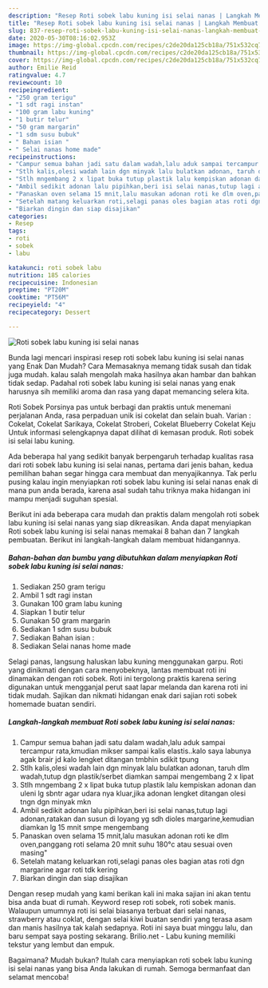 ```yaml
---
description: "Resep Roti sobek labu kuning isi selai nanas | Langkah Membuat Roti sobek labu kuning isi selai nanas Yang Sedap"
title: "Resep Roti sobek labu kuning isi selai nanas | Langkah Membuat Roti sobek labu kuning isi selai nanas Yang Sedap"
slug: 837-resep-roti-sobek-labu-kuning-isi-selai-nanas-langkah-membuat-roti-sobek-labu-kuning-isi-selai-nanas-yang-sedap
date: 2020-05-30T08:16:02.953Z
image: https://img-global.cpcdn.com/recipes/c2de20da125cb18a/751x532cq70/roti-sobek-labu-kuning-isi-selai-nanas-foto-resep-utama.jpg
thumbnail: https://img-global.cpcdn.com/recipes/c2de20da125cb18a/751x532cq70/roti-sobek-labu-kuning-isi-selai-nanas-foto-resep-utama.jpg
cover: https://img-global.cpcdn.com/recipes/c2de20da125cb18a/751x532cq70/roti-sobek-labu-kuning-isi-selai-nanas-foto-resep-utama.jpg
author: Emilie Reid
ratingvalue: 4.7
reviewcount: 10
recipeingredient:
- "250 gram terigu"
- "1 sdt ragi instan"
- "100 gram labu kuning"
- "1 butir telur"
- "50 gram margarin"
- "1 sdm susu bubuk"
- " Bahan isian "
- " Selai nanas home made"
recipeinstructions:
- "Campur semua bahan jadi satu dalam wadah,lalu aduk sampai tercampur rata,kmudian mikser sampai kalis elastis..kalo saya labunya agak brair jd kalo lengket ditangan tmbhin sdikit tpung"
- "Stlh kalis,olesi wadah lain dgn minyak lalu bulatkan adonan, taruh dlm wadah,tutup dgn plastik/serbet diamkan sampai mengembang 2 x lipat"
- "Stlh mngembang 2 x lipat buka tutup plastik lalu kempiskan adonan dan uleni lg sbntr agar udara nya kluar,jika adonan lengket ditangan olesi tngn dgn minyak mkn"
- "Ambil sedikit adonan lalu pipihkan,beri isi selai nanas,tutup lagi adonan,ratakan dan susun di loyang yg sdh dioles margarine,kemudian diamkan lg 15 mnit smpe mengembang"
- "Panaskan oven selama 15 mnit,lalu masukan adonan roti ke dlm oven,panggang roti selama 20 mnit suhu 180°c atau sesuai oven masing&#34;"
- "Setelah matang keluarkan roti,selagi panas oles bagian atas roti dgn margarine agar roti tdk kering"
- "Biarkan dingin dan siap disajikan"
categories:
- Resep
tags:
- roti
- sobek
- labu

katakunci: roti sobek labu 
nutrition: 185 calories
recipecuisine: Indonesian
preptime: "PT20M"
cooktime: "PT56M"
recipeyield: "4"
recipecategory: Dessert

---
```



![Roti sobek labu kuning isi selai nanas](https://img-global.cpcdn.com/recipes/c2de20da125cb18a/751x532cq70/roti-sobek-labu-kuning-isi-selai-nanas-foto-resep-utama.jpg)

Bunda lagi mencari inspirasi resep roti sobek labu kuning isi selai nanas yang Enak Dan Mudah? Cara Memasaknya memang tidak susah dan tidak juga mudah. kalau salah mengolah maka hasilnya akan hambar dan bahkan tidak sedap. Padahal roti sobek labu kuning isi selai nanas yang enak harusnya sih memiliki aroma dan rasa yang dapat memancing selera kita.

Roti Sobek Porsinya pas untuk berbagi dan praktis untuk menemani perjalanan Anda, rasa perpaduan unik isi cokelat dan selain buah. Varian : Cokelat, Cokelat Sarikaya, Cokelat Stroberi, Cokelat Blueberry Cokelat Keju Untuk informasi selengkapnya dapat dilihat di kemasan produk. Roti sobek isi selai labu kuning.

Ada beberapa hal yang sedikit banyak berpengaruh terhadap kualitas rasa dari roti sobek labu kuning isi selai nanas, pertama dari jenis bahan, kedua pemilihan bahan segar hingga cara membuat dan menyajikannya. Tak perlu pusing kalau ingin menyiapkan roti sobek labu kuning isi selai nanas enak di mana pun anda berada, karena asal sudah tahu triknya maka hidangan ini mampu menjadi suguhan spesial.


Berikut ini ada beberapa cara mudah dan praktis dalam mengolah roti sobek labu kuning isi selai nanas yang siap dikreasikan. Anda dapat menyiapkan Roti sobek labu kuning isi selai nanas memakai 8 bahan dan 7 langkah pembuatan. Berikut ini langkah-langkah dalam membuat hidangannya.

<!--inarticleads1-->

##### Bahan-bahan dan bumbu yang dibutuhkan dalam menyiapkan Roti sobek labu kuning isi selai nanas:

1. Sediakan 250 gram terigu
1. Ambil 1 sdt ragi instan
1. Gunakan 100 gram labu kuning
1. Siapkan 1 butir telur
1. Gunakan 50 gram margarin
1. Sediakan 1 sdm susu bubuk
1. Sediakan  Bahan isian :
1. Sediakan  Selai nanas home made


Selagi panas, langsung haluskan labu kuning menggunakan garpu. Roti yang dinikmati dengan cara menyobeknya, lantas membuat roti ini dinamakan dengan roti sobek. Roti ini tergolong praktis karena sering digunakan untuk mengganjal perut saat lapar melanda dan karena roti ini tidak mudah. Sajikan dan nikmati hidangan enak dari sajian roti sobek homemade buatan sendiri. 

<!--inarticleads2-->

##### Langkah-langkah membuat Roti sobek labu kuning isi selai nanas:

1. Campur semua bahan jadi satu dalam wadah,lalu aduk sampai tercampur rata,kmudian mikser sampai kalis elastis..kalo saya labunya agak brair jd kalo lengket ditangan tmbhin sdikit tpung
1. Stlh kalis,olesi wadah lain dgn minyak lalu bulatkan adonan, taruh dlm wadah,tutup dgn plastik/serbet diamkan sampai mengembang 2 x lipat
1. Stlh mngembang 2 x lipat buka tutup plastik lalu kempiskan adonan dan uleni lg sbntr agar udara nya kluar,jika adonan lengket ditangan olesi tngn dgn minyak mkn
1. Ambil sedikit adonan lalu pipihkan,beri isi selai nanas,tutup lagi adonan,ratakan dan susun di loyang yg sdh dioles margarine,kemudian diamkan lg 15 mnit smpe mengembang
1. Panaskan oven selama 15 mnit,lalu masukan adonan roti ke dlm oven,panggang roti selama 20 mnit suhu 180°c atau sesuai oven masing&#34;
1. Setelah matang keluarkan roti,selagi panas oles bagian atas roti dgn margarine agar roti tdk kering
1. Biarkan dingin dan siap disajikan


Dengan resep mudah yang kami berikan kali ini maka sajian ini akan tentu bisa anda buat di rumah. Keyword resep roti sobek, roti sobek manis. Walaupun umumnya roti isi selai biasanya terbuat dari selai nanas, strawberry atau coklat, dengan selai kiwi buatan sendiri yang terasa asam dan manis hasilnya tak kalah sedapnya. Roti ini saya buat minggu lalu, dan baru sempat saya posting sekarang. Brilio.net - Labu kuning memiliki tekstur yang lembut dan empuk. 

Bagaimana? Mudah bukan? Itulah cara menyiapkan roti sobek labu kuning isi selai nanas yang bisa Anda lakukan di rumah. Semoga bermanfaat dan selamat mencoba!
